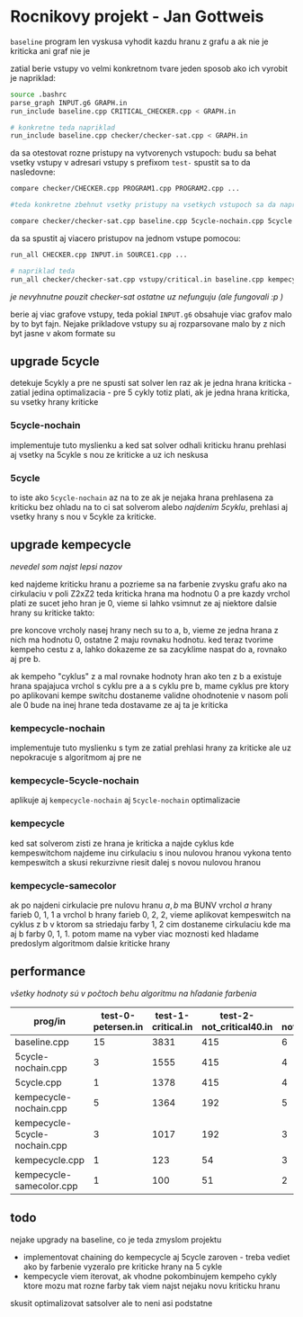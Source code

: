 # Rocnikovy projekt - Jan Gottweis

`baseline` program len vyskusa vyhodit kazdu hranu z grafu a ak nie je kriticka ani graf nie je

zatial berie vstupy vo velmi konkretnom tvare jeden sposob ako ich vyrobit je napriklad:

```bash
source .bashrc
parse_graph INPUT.g6 GRAPH.in
run_include baseline.cpp CRITICAL_CHECKER.cpp < GRAPH.in

# konkretne teda napriklad
run_include baseline.cpp checker/checker-sat.cpp < GRAPH.in
```

da sa otestovat rozne pristupy na vytvorenych vstupoch:
budu sa behat vsetky vstupy v adresari vstupy s prefixom `test-`
spustit sa to da nasledovne:

```bash
compare checker/CHECKER.cpp PROGRAM1.cpp PROGRAM2.cpp ...

#teda konkretne zbehnut vsetky pristupy na vsetkych vstupoch sa da napriklad takto:

compare checker/checker-sat.cpp baseline.cpp 5cycle-nochain.cpp 5cycle.cpp kempecycle-nochain.cpp kempecycle-5cycle-nochain.cpp
```

da sa spustit aj viacero pristupov na jednom vstupe pomocou: 
```bash
run_all CHECKER.cpp INPUT.in SOURCE1.cpp ...

# napriklad teda
run_all checker/checker-sat.cpp vstupy/critical.in baseline.cpp kempecycle-5cycle-nochain.cpp
```

*je nevyhnutne pouzit checker-sat ostatne uz nefunguju (ale fungovali :p )*

berie aj viac grafove vstupy, teda pokial `INPUT.g6` obsahuje viac grafov malo by to byt fajn.
Nejake prikladove vstupy su aj rozparsovane malo by z nich byt jasne v akom formate su 

## upgrade 5cycle
detekuje 5cykly a pre ne spusti sat solver len raz ak je jedna hrana kriticka - zatial jedina optimalizacia -
pre 5 cykly totiz plati, ak je jedna hrana kriticka, su vsetky hrany kriticke

### 5cycle-nochain
implementuje tuto myslienku a ked sat solver odhali kriticku hranu prehlasi aj vsetky na 5cykle s nou ze kriticke a uz ich neskusa

### 5cycle
to iste ako `5cycle-nochain` az na to ze ak je nejaka hrana prehlasena za kriticku bez ohladu na to ci sat solverom alebo *najdenim 5cyklu*, prehlasi aj vsetky hrany s nou v 5cykle za kriticke.

## upgrade kempecycle
*nevedel som najst lepsi nazov*

ked najdeme kriticku hranu a pozrieme sa na farbenie zvysku grafu ako na cirkulaciu v poli Z2xZ2 teda kriticka hrana ma hodnotu 0 a pre kazdy vrchol plati ze sucet jeho hran je 0, vieme si lahko vsimnut ze aj niektore dalsie hrany su kriticke takto:

pre koncove vrcholy nasej hrany nech su to a, b, vieme ze jedna hrana z nich ma hodnotu 0, ostatne 2 maju rovnaku hodnotu. ked teraz tvorime kempeho cestu z a, lahko dokazeme ze sa zacyklime naspat do a, rovnako aj pre b.

ak kempeho "cyklus" z a mal rovnake hodnoty hran ako ten z b a existuje hrana spajajuca vrchol s cyklu pre a a s cyklu pre b, mame cyklus pre ktory po aplikovani kempe switchu dostaneme validne ohodnotenie v nasom poli ale 0 bude na inej hrane teda dostavame ze aj ta je kriticka

### kempecycle-nochain
implementuje tuto myslienku s tym ze zatial prehlasi hrany za kriticke ale uz nepokracuje s algoritmom aj pre ne

### kempecycle-5cycle-nochain
aplikuje aj `kempecycle-nochain` aj `5cycle-nochain` optimalizacie

### kempecycle
ked sat solverom zisti ze hrana je kriticka a najde cyklus kde kempeswitchom najdeme inu cirkulaciu s inou nulovou hranou vykona tento kempeswitch a skusi rekurzivne riesit dalej s novou nulovou hranou

### kempecycle-samecolor

ak po najdeni cirkulacie pre nulovu hranu $a, b$ ma BUNV vrchol $a$ hrany farieb 0, 1, 1 a vrchol b hrany farieb 0, 2, 2, vieme aplikovat kempeswitch na cyklus z b v ktorom sa striedaju farby 1, 2 cim dostaneme cirkulaciu kde ma aj b farby 0, 1, 1. potom mame na vyber viac moznosti ked hladame predoslym algoritmom dalsie kriticke hrany

## performance

_všetky hodnoty sú v počtoch behu algoritmu na hľadanie farbenia_

| prog/in | test-0-petersen.in | test-1-critical.in | test-2-not_critical40.in | test-3-not_critical74.in | test-4-random38.in1 | test-5-random.in2 | test-6-velkecritical.in | test-7-jozkove_critical.in |
| - | - | - | - | - | - | - | - | - |
| baseline.cpp | 15 | 3831 | 415 | 6 | 1345 | 49 | 27000 | 2604 |
| 5cycle-nochain.cpp | 3 | 1555 | 415 | 4 | 1081 | 47 | 18030 | 2604 |
| 5cycle.cpp | 1 | 1378 | 415 | 4 | 1081 | 47 | 17375 | 2604 |
| kempecycle-nochain.cpp | 5 | 1364 | 192 | 5 | 1201 | 48 | 8493 | 855 |
| kempecycle-5cycle-nochain.cpp | 3 | 1017 | 192 | 3 | 1013 | 46 | 7506 | 855 |
| kempecycle.cpp | 1 | 123 | 54 | 3 | 739 | 46 | 879 | 82 |
| kempecycle-samecolor.cpp | 1 | 100 | 51 | 2 | 693 | 45 | 512 | 12 |

## todo
nejake upgrady na baseline, co je teda zmyslom projektu

- implementovat chaining do kempecycle aj 5cycle zaroven - treba vediet ako by farbenie vyzeralo pre kriticke hrany na 5 cykle
- kempecycle viem iterovat, ak vhodne pokombinujem kempeho cykly ktore mozu mat rozne farby tak viem najst nejaku novu kriticku hranu

skusit optimalizovat satsolver ale to neni asi podstatne